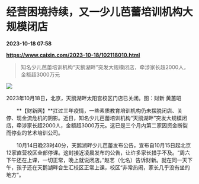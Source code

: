 # 经营困境持续，又一少儿芭蕾培训机构大规模闭店

**2023-10-18 07:58**

**https://www.caixin.com/2023-10-18/102118010.html**

> 知名少儿芭蕾培训机构“天鹅湖畔”突发大规模闭店，牵涉家长超2000人，金额超3000万元

  

![](https://img.caixin.com/2023-10-18/169761629249645_840_560.jpg)

2023年10月18日，北京，天鹅湖畔太阳宫校区门店已关闭。图：财新 黄蕙昭

  

　　**【财新网】**扛过三年疫情，一些素质教育培训机构仍未摆脱闭店、关停、现金流危机的阴影。近日，知名少儿芭蕾培训机构“天鹅湖畔”突发大规模闭店，牵涉家长超2000人，金额超3000万元。这已是三个月内第二家因资金断裂而停业的艺术培训公司。

　　10月14日晚23时40分，天鹅湖畔少儿芭蕾发布公告，宣布自10月15日起北京12家直营校区全部停课。这封接近凌晨发布的公告，让许多家长措手不及。“周六下午还在上课，一切正常，晚上就说闭店。”赵艺（化名）告诉财新。就在同一天下午，孩子还在天鹅湖畔合生汇校区正常上课，校区“非常热闹，家长几乎没有坐的地方”。